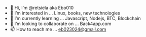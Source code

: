 - 👋 Hi, I’m @retsiela aka Ebo010
- 👀 I’m interested in ... Linux, books, new technologies
- 🌱 I’m currently learning ... Javascript, Nodejs, BTC, Blockchain
- 💞️ I’m looking to collaborate on ... Back4app.com
- 📫 How to reach me ... eb023024@gmail.com

